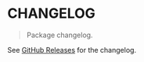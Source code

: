 # CHANGELOG

> Package changelog.

See [GitHub Releases](https://github.com/stdlib-js/assert-is-empty-array-like-object/releases) for the changelog.